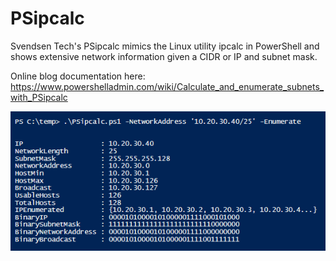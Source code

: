 # PSipcalc
Svendsen Tech's PSipcalc mimics the Linux utility ipcalc in PowerShell and shows extensive network information given a CIDR or IP and subnet mask.

Online blog documentation here: https://www.powershelladmin.com/wiki/Calculate_and_enumerate_subnets_with_PSipcalc

![PSipcalc_image](/Images/PSipcalc-example.png)

